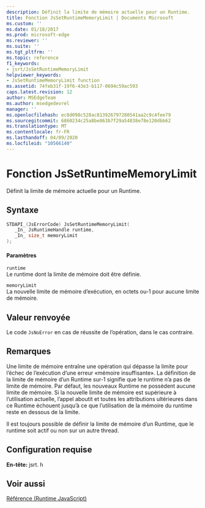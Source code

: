 ```yaml
---
description: Définit la limite de mémoire actuelle pour un Runtime.
title: Fonction JsSetRuntimeMemoryLimit | Documents Microsoft
ms.custom: ''
ms.date: 01/18/2017
ms.prod: microsoft-edge
ms.reviewer: ''
ms.suite: ''
ms.tgt_pltfrm: ''
ms.topic: reference
f1_keywords:
- jsrt/JsSetRuntimeMemoryLimit
helpviewer_keywords:
- JsSetRuntimeMemoryLimit function
ms.assetid: 74feb31f-19f6-43e3-b117-0694c59ac593
caps.latest.revision: 12
author: MSEdgeTeam
ms.author: msedgedevrel
manager: ''
ms.openlocfilehash: ec8d098c528ac813926797280541aa2c9c4fee79
ms.sourcegitcommit: 6860234c25a8be863b7f29a54838e78e120dbb62
ms.translationtype: MT
ms.contentlocale: fr-FR
ms.lasthandoff: 04/09/2020
ms.locfileid: "10566140"
---
```

# Fonction JsSetRuntimeMemoryLimit
Définit la limite de mémoire actuelle pour un Runtime.  
  
## Syntaxe  
  
```cpp  
STDAPI_(JsErrorCode) JsSetRuntimeMemoryLimit(  
   _In_ JsRuntimeHandle runtime,  
   _In_ size_t memoryLimit  
);  
```  
  
#### Paramètres  
 `runtime`  
 Le runtime dont la limite de mémoire doit être définie.  
  
 `memoryLimit`  
 La nouvelle limite de mémoire d’exécution, en octets ou-1 pour aucune limite de mémoire.  
  
## Valeur renvoyée  
 Le code `JsNoError` en cas de réussite de l’opération, dans le cas contraire.  
  
## Remarques  
 Une limite de mémoire entraîne une opération qui dépasse la limite pour l’échec de l’exécution d’une erreur «mémoire insuffisante». La définition de la limite de mémoire d’un Runtime sur-1 signifie que le runtime n’a pas de limite de mémoire. Par défaut, les nouveaux Runtime ne possèdent aucune limite de mémoire. Si la nouvelle limite de mémoire est supérieure à l’utilisation actuelle, l’appel aboutit et toutes les attributions ultérieures dans ce Runtime échouent jusqu’à ce que l’utilisation de la mémoire du runtime reste en dessous de la limite.  
  
 Il est toujours possible de définir la limite de mémoire d’un Runtime, que le runtime soit actif ou non sur un autre thread.  
  
## Configuration requise  
 **En-tête:** jsrt. h  
  
## Voir aussi  
 [Référence (Runtime JavaScript)](../chakra-hosting/reference-javascript-runtime.md)